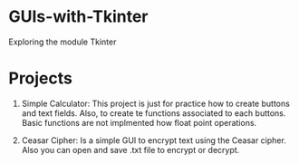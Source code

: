 # GUIs-with-Tkinter
Exploring the module Tkinter

# Projects

1. Simple Calculator: This project is just for practice how to create buttons and text fields. Also, to create te functions associated to each buttons. Basic functions are not implmented how float point operations.

2. Ceasar Cipher: Is a simple GUI to encrypt text using the Ceasar cipher. Also you can open and save .txt file to encrypt or decrypt.
